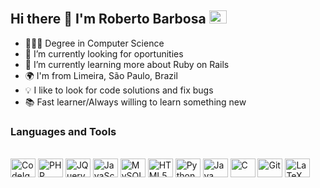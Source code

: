 ## Hi there 👋 I'm Roberto Barbosa <a href="https://www.linkedin.com/in/Robertovbj/" target="_blank"><img height="21" width="28" src="https://cdn.jsdelivr.net/gh/devicons/devicon/icons/linkedin/linkedin-original.svg" /></a>

- 👨🏻‍🎓 Degree in Computer Science
- 🔭 I’m currently looking for oportunities
- 🌱 I’m currently learning more about Ruby on Rails
- 🌍 I'm from Limeira, São Paulo, Brazil
- 💡 I like to look for code solutions and fix bugs
- 📚 Fast learner/Always willing to learn something new

### Languages and Tools
<div style="display: inline_block"><br>
  <img align="center" alt="CodeIgniter4" height="30" width="40" src="https://cdn.jsdelivr.net/gh/devicons/devicon/icons/codeigniter/codeigniter-plain-wordmark.svg" />
  <img align="center" alt="PHP" height="30" width="40" src="https://cdn.jsdelivr.net/gh/devicons/devicon/icons/php/php-original.svg" />
  <img align="center" alt="JQuery" height="30" width="40" src="https://cdn.jsdelivr.net/gh/devicons/devicon/icons/jquery/jquery-original-wordmark.svg" />
  <img align="center" alt="JavaScript" height="30" width="40" src="https://cdn.jsdelivr.net/gh/devicons/devicon/icons/javascript/javascript-original.svg" />
  <img align="center" alt="MySQL" height="30" width="40" src="https://cdn.jsdelivr.net/gh/devicons/devicon/icons/mysql/mysql-original-wordmark.svg" />
  <img align="center" alt="HTML5" height="30" width="40" src="https://cdn.jsdelivr.net/gh/devicons/devicon/icons/html5/html5-original-wordmark.svg" />
  <img align="center" alt="Python" height="30" width="40" src="https://cdn.jsdelivr.net/gh/devicons/devicon/icons/python/python-original.svg" />
  <img align="center" alt="Java" height="30" width="40" src="https://cdn.jsdelivr.net/gh/devicons/devicon/icons/java/java-original.svg" />
  <img align="center" alt="C" height="30" width="40" src="https://cdn.jsdelivr.net/gh/devicons/devicon/icons/c/c-original.svg" />
  <img align="center" alt="Git" height="30" width="40" src="https://cdn.jsdelivr.net/gh/devicons/devicon/icons/git/git-original.svg" />
  <img align="center" alt="LaTeX" height="30" width="40" src="https://cdn.jsdelivr.net/gh/devicons/devicon/icons/latex/latex-original.svg" />
</div>
